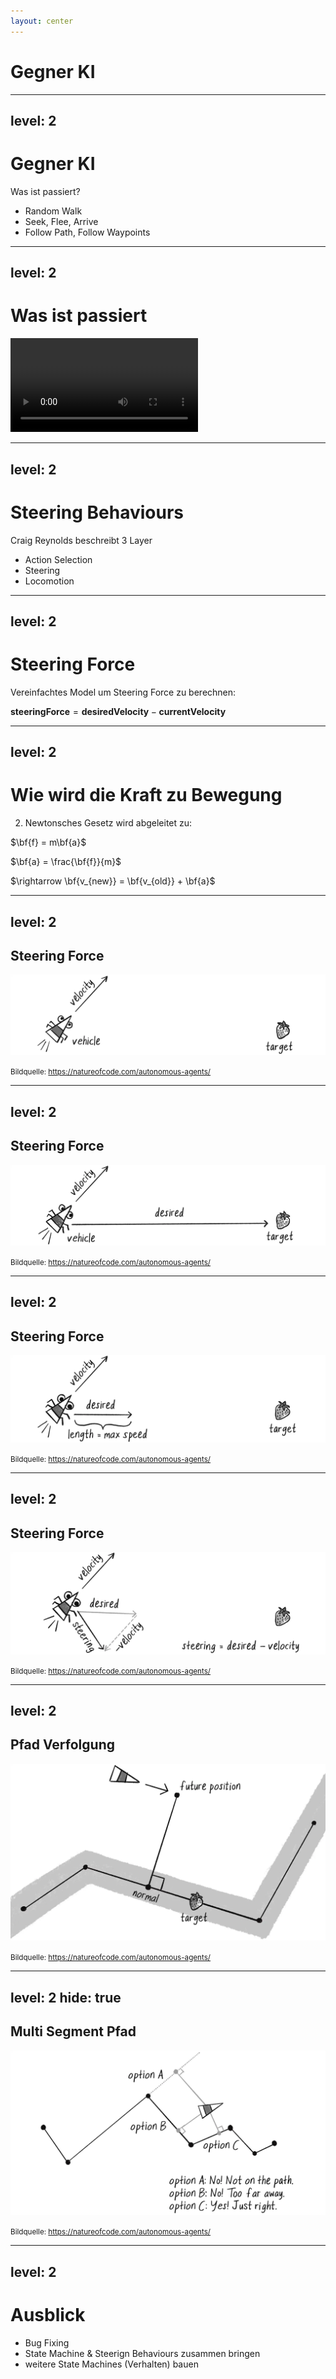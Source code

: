 ```yaml
---
layout: center
---
```


# Gegner KI

<!-- This is a **note** -->

---
level: 2
---

# Gegner KI

Was ist passiert?

- Random Walk
- Seek, Flee, Arrive
- Follow Path, Follow Waypoints

---
level: 2
---

# Was ist passiert

<video controls class="h-[90%]">
  <source src="../public/img/bene/steering-behaviours.webm" type="video/webm">
  Your browser does not support the video tag.
</video>

---
level: 2
---

# Steering Behaviours

Craig Reynolds beschreibt 3 Layer

- Action Selection
- Steering
- Locomotion

---
level: 2
---

# Steering Force

Vereinfachtes Model um Steering Force zu berechnen:

<div class="flex justify-center">
<div>

$\mathbf{steeringForce} = \mathbf{desiredVelocity} - \mathbf{currentVelocity}$
</div>
</div>

---
level: 2
---

# Wie wird die Kraft zu Bewegung

2. Newtonsches Gesetz wird abgeleitet zu:

<div class="flex justify-center">
<div>

$\bf{f} = m\bf{a}$

$\bf{a} = \frac{\bf{f}}{m}$

$\rightarrow \bf{v_{new}} = \bf{v_{old}} + \bf{a}$

</div>
</div>

---
level: 2
---

## Steering Force

![Steering Prämisse](../public/img/bene/05_steering_2.webp)

<footer class="absolute bottom-0 left-0 right-0 p-2">
    <small>
        Bildquelle: <a href="https://natureofcode.com/autonomous-agents/">https://natureofcode.com/autonomous-agents/</a>
    </small>
</footer>

---
level: 2
---

## Steering Force

![Gewünschte Geschwindigkeit](../public/img/bene/05_steering_3.webp)

<footer class="absolute bottom-0 left-0 right-0 p-2">
    <small>
        Bildquelle: <a href="https://natureofcode.com/autonomous-agents/">https://natureofcode.com/autonomous-agents/</a>
    </small>
</footer>

---
level: 2
---

## Steering Force

![Maximale Geschwindigkeit](../public/img/bene/05_steering_4.webp)

<footer class="absolute bottom-0 left-0 right-0 p-2">
    <small>
        Bildquelle: <a href="https://natureofcode.com/autonomous-agents/">https://natureofcode.com/autonomous-agents/</a>
    </small>
</footer>

---
level: 2
---

## Steering Force

![Neue Kraft](../public/img/bene/05_steering_5.webp)

<footer class="absolute bottom-0 left-0 right-0 p-2">
    <small>
        Bildquelle: <a href="https://natureofcode.com/autonomous-agents/">https://natureofcode.com/autonomous-agents/</a>
    </small>
</footer>

---
level: 2
---

## Pfad Verfolgung

![Pfand Verfolgung](../public/img/bene/05_steering_21.webp)

<footer class="absolute bottom-0 left-0 right-0 p-2">
    <small>
        Bildquelle: <a href="https://natureofcode.com/autonomous-agents/">https://natureofcode.com/autonomous-agents/</a>
    </small>
</footer>

---
level: 2
hide: true
---

## Multi Segment Pfad

![Welches Segment ist das Richtige](../public/img/bene/05_steering_33.webp)

<footer class="absolute bottom-0 left-0 right-0 p-2">
    <small>
        Bildquelle: <a href="https://natureofcode.com/autonomous-agents/">https://natureofcode.com/autonomous-agents/</a>
    </small>
</footer>

---
level: 2
---

# Ausblick

- Bug Fixing
- State Machine & Steerign Behaviours zusammen bringen
- weitere State Machines (Verhalten) bauen
